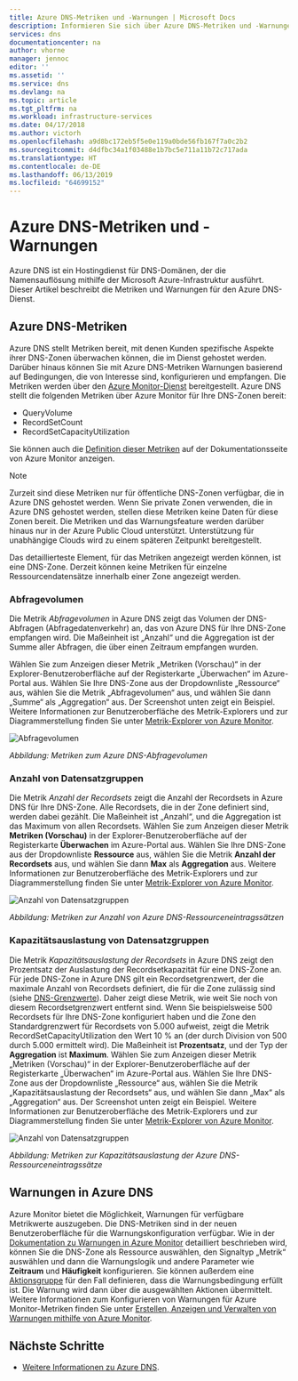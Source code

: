 ```yaml
---
title: Azure DNS-Metriken und -Warnungen | Microsoft Docs
description: Informieren Sie sich über Azure DNS-Metriken und -Warnungen.
services: dns
documentationcenter: na
author: vhorne
manager: jennoc
editor: ''
ms.assetid: ''
ms.service: dns
ms.devlang: na
ms.topic: article
ms.tgt_pltfrm: na
ms.workload: infrastructure-services
ms.date: 04/17/2018
ms.author: victorh
ms.openlocfilehash: a9d8bc172eb5f5e0e119a0bde56fb167f7a0c2b2
ms.sourcegitcommit: d4dfbc34a1f03488e1b7bc5e711a11b72c717ada
ms.translationtype: HT
ms.contentlocale: de-DE
ms.lasthandoff: 06/13/2019
ms.locfileid: "64699152"
---
```

# <a name="azure-dns-metrics-and-alerts"></a>Azure DNS-Metriken und -Warnungen
Azure DNS ist ein Hostingdienst für DNS-Domänen, der die Namensauflösung mithilfe der Microsoft Azure-Infrastruktur ausführt. Dieser Artikel beschreibt die Metriken und Warnungen für den Azure DNS-Dienst.

## <a name="azure-dns-metrics"></a>Azure DNS-Metriken

Azure DNS stellt Metriken bereit, mit denen Kunden spezifische Aspekte ihrer DNS-Zonen überwachen können, die im Dienst gehostet werden. Darüber hinaus können Sie mit Azure DNS-Metriken Warnungen basierend auf Bedingungen, die von Interesse sind, konfigurieren und empfangen. Die Metriken werden über den [Azure Monitor-Dienst](../azure-monitor/index.yml) bereitgestellt. Azure DNS stellt die folgenden Metriken über Azure Monitor für Ihre DNS-Zonen bereit:

-   QueryVolume
-   RecordSetCount
-   RecordSetCapacityUtilization

Sie können auch die [Definition dieser Metriken](../azure-monitor/platform/metrics-supported.md#microsoftnetworkdnszones) auf der Dokumentationsseite von Azure Monitor anzeigen.
>[!NOTE]
> Zurzeit sind diese Metriken nur für öffentliche DNS-Zonen verfügbar, die in Azure DNS gehostet werden. Wenn Sie private Zonen verwenden, die in Azure DNS gehostet werden, stellen diese Metriken keine Daten für diese Zonen bereit. Die Metriken und das Warnungsfeature werden darüber hinaus nur in der Azure Public Cloud unterstützt. Unterstützung für unabhängige Clouds wird zu einem späteren Zeitpunkt bereitgestellt. 

Das detaillierteste Element, für das Metriken angezeigt werden können, ist eine DNS-Zone. Derzeit können keine Metriken für einzelne Ressourcendatensätze innerhalb einer Zone angezeigt werden.

### <a name="query-volume"></a>Abfragevolumen

Die Metrik *Abfragevolumen* in Azure DNS zeigt das Volumen der DNS-Abfragen (Abfragedatenverkehr) an, das von Azure DNS für Ihre DNS-Zone empfangen wird. Die Maßeinheit ist „Anzahl“ und die Aggregation ist der Summe aller Abfragen, die über einen Zeitraum empfangen wurden. 

Wählen Sie zum Anzeigen dieser Metrik „Metriken (Vorschau)“ in der Explorer-Benutzeroberfläche auf der Registerkarte „Überwachen“ im Azure-Portal aus. Wählen Sie Ihre DNS-Zone aus der Dropdownliste „Ressource“ aus, wählen Sie die Metrik „Abfragevolumen“ aus, und wählen Sie dann „Summe“ als „Aggregation“ aus. Der Screenshot unten zeigt ein Beispiel.  Weitere Informationen zur Benutzeroberfläche des Metrik-Explorers und zur Diagrammerstellung finden Sie unter [Metrik-Explorer von Azure Monitor](../azure-monitor/platform/metrics-charts.md).

![Abfragevolumen](./media/dns-alerts-metrics/dns-metrics-query-volume.png)

*Abbildung: Metriken zum Azure DNS-Abfragevolumen*

### <a name="record-set-count"></a>Anzahl von Datensatzgruppen
Die Metrik *Anzahl der Recordsets* zeigt die Anzahl der Recordsets in Azure DNS für Ihre DNS-Zone. Alle Recordsets, die in der Zone definiert sind, werden dabei gezählt. Die Maßeinheit ist „Anzahl“, und die Aggregation ist das Maximum von allen Recordsets. Wählen Sie zum Anzeigen dieser Metrik **Metriken (Vorschau)** in der Explorer-Benutzeroberfläche auf der Registerkarte **Überwachen** im Azure-Portal aus. Wählen Sie Ihre DNS-Zone aus der Dropdownliste **Ressource** aus, wählen Sie die Metrik **Anzahl der Recordsets** aus, und wählen Sie dann **Max** als **Aggregation** aus. Weitere Informationen zur Benutzeroberfläche des Metrik-Explorers und zur Diagrammerstellung finden Sie unter [Metrik-Explorer von Azure Monitor](../azure-monitor/platform/metrics-charts.md). 

![Anzahl von Datensatzgruppen](./media/dns-alerts-metrics/dns-metrics-record-set-count.png)

*Abbildung: Metriken zur Anzahl von Azure DNS-Ressourceneintragssätzen*


### <a name="record-set-capacity-utilization"></a>Kapazitätsauslastung von Datensatzgruppen
Die Metrik *Kapazitätsauslastung der Recordsets* in Azure DNS zeigt den Prozentsatz der Auslastung der Recordsetkapazität für eine DNS-Zone an. Für jede DNS-Zone in Azure DNS gilt ein Recordsetgrenzwert, der die maximale Anzahl von Recordsets definiert, die für die Zone zulässig sind (siehe [DNS-Grenzwerte](dns-zones-records.md#limits)). Daher zeigt diese Metrik, wie weit Sie noch von diesem Recordsetgrenzwert entfernt sind. Wenn Sie beispielsweise 500 Recordsets für Ihre DNS-Zone konfiguriert haben und die Zone den Standardgrenzwert für Recordsets von 5.000 aufweist, zeigt die Metrik RecordSetCapacityUtilization den Wert 10 % an (der durch Division von 500 durch 5.000 ermittelt wird). Die Maßeinheit ist **Prozentsatz**, und der Typ der **Aggregation** ist **Maximum**. Wählen Sie zum Anzeigen dieser Metrik „Metriken (Vorschau)“ in der Explorer-Benutzeroberfläche auf der Registerkarte „Überwachen“ im Azure-Portal aus. Wählen Sie Ihre DNS-Zone aus der Dropdownliste „Ressource“ aus, wählen Sie die Metrik „Kapazitätsauslastung der Recordsets“ aus, und wählen Sie dann „Max“ als „Aggregation“ aus. Der Screenshot unten zeigt ein Beispiel. Weitere Informationen zur Benutzeroberfläche des Metrik-Explorers und zur Diagrammerstellung finden Sie unter [Metrik-Explorer von Azure Monitor](../azure-monitor/platform/metrics-charts.md). 

![Anzahl von Datensatzgruppen](./media/dns-alerts-metrics/dns-metrics-record-set-capacity-uitlization.png)

*Abbildung: Metriken zur Kapazitätsauslastung der Azure DNS-Ressourceneintragssätze*

## <a name="alerts-in-azure-dns"></a>Warnungen in Azure DNS
Azure Monitor bietet die Möglichkeit, Warnungen für verfügbare Metrikwerte auszugeben. Die DNS-Metriken sind in der neuen Benutzeroberfläche für die Warnungskonfiguration verfügbar. Wie in der [Dokumentation zu Warnungen in Azure Monitor](../monitoring-and-diagnostics/monitor-alerts-unified-usage.md) detailliert beschrieben wird, können Sie die DNS-Zone als Ressource auswählen, den Signaltyp „Metrik“ auswählen und dann die Warnungslogik und andere Parameter wie **Zeitraum** und **Häufigkeit** konfigurieren. Sie können außerdem eine [Aktionsgruppe](../azure-monitor/platform/action-groups.md) für den Fall definieren, dass die Warnungsbedingung erfüllt ist. Die Warnung wird dann über die ausgewählten Aktionen übermittelt. Weitere Informationen zum Konfigurieren von Warnungen für Azure Monitor-Metriken finden Sie unter [Erstellen, Anzeigen und Verwalten von Warnungen mithilfe von Azure Monitor](../monitoring-and-diagnostics/monitor-alerts-unified-usage.md). 

## <a name="next-steps"></a>Nächste Schritte
- [Weitere Informationen zu Azure DNS](dns-overview.md).
